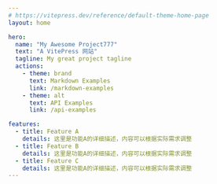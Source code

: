 ```yaml
---
# https://vitepress.dev/reference/default-theme-home-page
layout: home

hero:
  name: "My Awesome Project777"
  text: "A VitePress 网站"
  tagline: My great project tagline
  actions:
    - theme: brand
      text: Markdown Examples
      link: /markdown-examples
    - theme: alt
      text: API Examples
      link: /api-examples

features:
  - title: Feature A
    details: 这里是功能A的详细描述，内容可以根据实际需求调整
  - title: Feature B
    details: 这里是功能A的详细描述，内容可以根据实际需求调整
  - title: Feature C
    details: 这里是功能A的详细描述，内容可以根据实际需求调整
---
```


